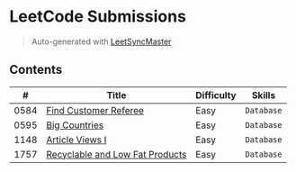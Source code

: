 # LeetCode Submissions

> Auto-generated with [LeetSyncMaster](https://github.com/shubhamwagh/LeetSyncMaster)

## Contents

| # | Title | Difficulty | Skills |
|---| ----- | ---------- | ------ |
| 0584 | [Find Customer Referee](https://leetcode.com/problems/find-customer-referee) | Easy | `Database` |
| 0595 | [Big Countries](https://leetcode.com/problems/big-countries) | Easy | `Database` |
| 1148 | [Article Views I](https://leetcode.com/problems/article-views-i) | Easy | `Database` |
| 1757 | [Recyclable and Low Fat Products](https://leetcode.com/problems/recyclable-and-low-fat-products) | Easy | `Database` |